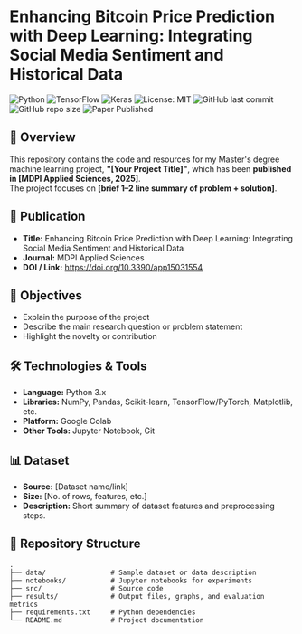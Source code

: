 # Enhancing Bitcoin Price Prediction with Deep Learning: Integrating Social Media Sentiment and Historical Data 
![Python](https://img.shields.io/badge/python-3.x-blue.svg)
![TensorFlow](https://img.shields.io/badge/TensorFlow-2.x-orange.svg)
![Keras](https://img.shields.io/badge/Keras-Deep%20Learning-red.svg)
![License: MIT](https://img.shields.io/badge/License-MIT-green.svg)
![GitHub last commit](https://img.shields.io/github/last-commit/yourusername/bitcoin-price-prediction)
![GitHub repo size](https://img.shields.io/github/repo-size/yourusername/bitcoin-price-prediction)
![Paper Published](https://img.shields.io/badge/Published-Yes-brightgreen)

## 📄 Overview
This repository contains the code and resources for my Master's degree machine learning project, **"[Your Project Title]"**, which has been **published in [MDPI Applied Sciences, 2025]**.  
The project focuses on **[brief 1–2 line summary of problem + solution]**.

## 📰 Publication
- **Title:** Enhancing Bitcoin Price Prediction with Deep Learning: Integrating Social Media Sentiment and Historical Data
- **Journal:** MDPI Applied Sciences 
- **DOI / Link:** https://doi.org/10.3390/app15031554  

## 🎯 Objectives
- Explain the purpose of the project  
- Describe the main research question or problem statement  
- Highlight the novelty or contribution  

## 🛠️ Technologies & Tools
- **Language:** Python 3.x  
- **Libraries:** NumPy, Pandas, Scikit-learn, TensorFlow/PyTorch, Matplotlib, etc.  
- **Platform:** Google Colab  
- **Other Tools:** Jupyter Notebook, Git  

## 📊 Dataset
- **Source:** [Dataset name/link]  
- **Size:** [No. of rows, features, etc.]  
- **Description:** Short summary of dataset features and preprocessing steps.

## 📂 Repository Structure
```plaintext
.
├── data/                # Sample dataset or data description
├── notebooks/           # Jupyter notebooks for experiments
├── src/                 # Source code
├── results/             # Output files, graphs, and evaluation metrics
├── requirements.txt     # Python dependencies
└── README.md            # Project documentation
